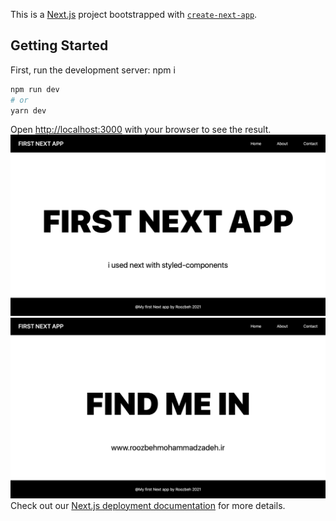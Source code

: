 This is a [Next.js](https://nextjs.org/) project bootstrapped with [`create-next-app`](https://github.com/vercel/next.js/tree/canary/packages/create-next-app).

## Getting Started

First, run the development server:
npm i 
```bash
npm run dev
# or
yarn dev
```

Open [http://localhost:3000](http://localhost:3000) with your browser to see the result.
![alt text](https://github.com/roozbeh95m/FirstNextApp/blob/master/images/1.png)
![alt text](https://github.com/roozbeh95m/FirstNextApp/blob/master/images/2.png)
Check out our [Next.js deployment documentation](https://nextjs.org/docs/deployment) for more details.

